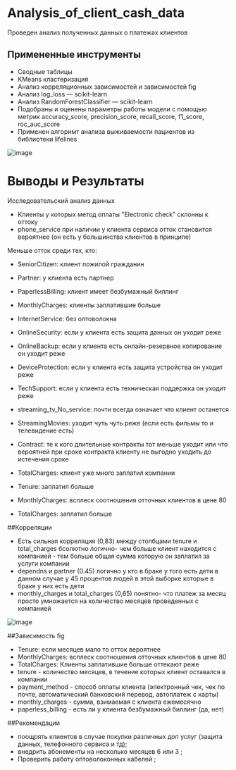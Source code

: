 # Analysis_of_client_cash_data
Проведен анализ полученных данных о платежах клиентов
## Примененные инструменты
- Сводные таблицы
- KMeans кластеризация
- Анализ корреляционных зависимостей и зависимостей fig
- Анализ log_loss — scikit-learn
- Анализ RandomForestClassifier — scikit-learn
- Подобраны и оценены параметры работы модели с помощью метрик accuracy_score, precision_score, recall_score, f1_score, roc_auc_score
- Применен алгоримт анализа выживаемости пациентов из библиотеки lifelines

![image](https://user-images.githubusercontent.com/111303182/201114797-cac5fd13-14b9-47ef-8cdb-a7fcde62ec7e.png)

# Выводы и Результаты

Исследовательский анализ данных

- Клиенты у которых метод оплаты "Electronic check" склонны к оттоку
- phone_service  при наличии у клиента сервиса отток становится вероятнее (он есть у большинства клиентов в принципе)

Меньше отток среди тех, кто:

- SeniorCitizen: клиент пожилой гражданин
- Partner: у клиента есть партнер
- PaperlessBilling: клиент имеет безбумажный биллинг
- MonthlyCharges: клиенты заплатившие больше
- InternetService: без оптоволокна
- OnlineSecurity: если у клиента есть защита данных он уходит реже
- OnlineBackup: если у клиента есть онлайн-резервное копирование он уходит реже
- DeviceProtection: если у клиента есть защита устройства он уходит реже
- TechSupport: если у клиента есть техническая поддержка он уходит реже
- streaming_tv_No_service: почти всегда означает что клиент останется

- StreamingMovies: уходит чуть чуть реже (если есть фильмы то и телевидение есть)
- Contract: те к кого длительные контракты тот меньше уходит или что вероятней при сроке контракта клиенту не выгодно уходить до истечения сроке
- TotalCharges: клиент уже много заплатил компании
- Tenure: заплатил больше
- MonthlyCharges: всплеск соотношения отточных клиентов в цене 80
- TotalCharges: заплатил больше

##Корреляции
- Есть сильная корреляция (0,83) между столбцами tenure и total_charges бсолютно логично- чем больше клиент находится с компанией - тем больше общая 
сумма которую он заплатил за услуги компании
- dependns и partner (0.45) логично у кто в браке у того есть дети в данном случае у 45 процентов людей в этой выборке которые в браке у них есть дети
- monthly_charges и total_charges (0,65) понятно- что платеж за месяц просто умножается на количество месяцев проведенных с компанией

![image](https://user-images.githubusercontent.com/111303182/201114921-e472dd03-2e64-4dc0-ad6c-1a801d13ed20.png)

##Зависимость fig
- Tenure: если месяцев мало то отток вероятнее
- MonthlyCharges: всплеск соотношения отточных клиентов в цене 80
- TotalCharges: Клиенты заплатившие больше оттекают реже
- tenure - количество месяцев, в течение которых клиент оставался в компании
- payment_method - способ оплаты клиента (электронный чек, чек по почте, автоматический банковский перевод, автоплатеж с карты)
- monthly_charges - сумма, взимаемая с клиента ежемесячно
- paperless_billing - есть ли у клиента безбумажный биллинг (да, нет)

##Рекомендации
- поощрять клиентов в случае покупки различных доп услуг (защита данных, телефонного сервиса и тд);
-  внедрить абонементы на несколько месяцев 6 или 3 ;
- Проверить работу оптоволоконных кабелей ;
